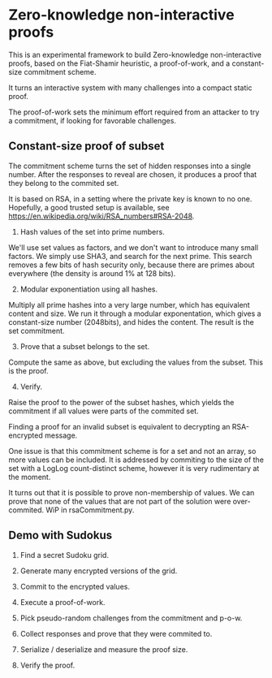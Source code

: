 # Zero-knowledge non-interactive proofs

This is an experimental framework to build Zero-knowledge non-interactive proofs,
based on the Fiat-Shamir heuristic, a proof-of-work, and a constant-size commitment scheme.

It turns an interactive system with many challenges into a compact static proof.

The proof-of-work sets the minimum effort required from an attacker to try a
commitment, if looking for favorable challenges.

## Constant-size proof of subset

The commitment scheme turns the set of hidden responses into a single number.
After the responses to reveal are chosen, it produces a proof that they belong
to the commited set.

It is based on RSA, in a setting where the private key is known to no one.
Hopefully, a good trusted setup is available, see https://en.wikipedia.org/wiki/RSA_numbers#RSA-2048.

1. Hash values of the set into prime numbers.

We'll use set values as factors, and we don't want to introduce many small factors.
We simply use SHA3, and search for the next prime. This search removes a few bits
of hash security only, because there are primes about everywhere (the density is around 1% at 128 bits).

2. Modular exponentiation using all hashes.

Multiply all prime hashes into a very large number, which has equivalent content and size.
We run it through a modular exponentation, which gives a constant-size
number (2048bits), and hides the content. The result is the set commitment.

3. Prove that a subset belongs to the set.

Compute the same as above, but excluding the values from the subset. This is the proof.

4. Verify.

Raise the proof to the power of the subset hashes, which yields the commitment
if all values were parts of the commited set.

Finding a proof for an invalid subset is equivalent to decrypting an
RSA-encrypted message.

One issue is that this commitment scheme is for a set and not an array, so more values can be
included. It is addressed by commiting to the size of the set with a LogLog
count-distinct scheme, however it is very rudimentary at the moment.

It turns out that it is possible to prove non-membership of values. We can prove
that none of the values that are not part of the solution were over-commited.
WiP in rsaCommitment.py.


## Demo with Sudokus

1. Find a secret Sudoku grid.

2. Generate many encrypted versions of the grid.

3. Commit to the encrypted values.

4. Execute a proof-of-work.

5. Pick pseudo-random challenges from the commitment and p-o-w.

6. Collect responses and prove that they were commited to.

7. Serialize / deserialize and measure the proof size.

8. Verify the proof.
